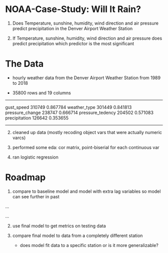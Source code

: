 # NOAA-Case-Study: Will It Rain?

1. Does Temperature, sunshine, humidity, wind direction and air pressure predict precipitation in the Denver Airport Weather Station

2. If Temperature, sunshine, humidity, wind direction and air pressure does predict precipitation which predictor is the most significant

# The Data

- hourly weather data from the Denver Airport Weather Station from 1989 to 2018

- 35800 rows and 19 columns

----------------  ------  --------
gust_speed        310749  0.867784
weather_type      301449  0.841813
pressure_change   238747  0.666714
pressure_tedency  204502  0.571083
precipitation     126642  0.353655
----------------  ------  --------



2. cleaned up data (mostly recoding object vars that were actually numeric varcs)

3. performed some eda: cor matrix, point-biserial for each continuous var

4. ran logistic regression

# Roadmap

1. compare to baseline model and model with extra lag variables so model can see further in past

...

...

2. use final model to get metrics on testing data

3. compare final model to data from a completely different station
    - does model fit data to a specific station or is it more generalizable?
